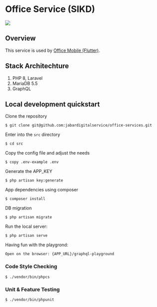 # Office Service (SIKD) 

<a href="https://codeclimate.com/github/jabardigitalservice/office-services/maintainability"><img src="https://api.codeclimate.com/v1/badges/888efd380ccef5a509cd/maintainability" /></a>
## Overview
This service is used by [Office Mobile (Flutter)](https://github.com/jabardigitalservice/office-mobile).

## Stack Architechture
1. PHP 8, Laravel
2. MariaDB 5.5
3. GraphQL

## Local development quickstart
Clone the repository
```
$ git clone git@github.com:jabardigitalservice/office-services.git
```

Enter into the `src` directory
```
$ cd src
```
Copy the config file and adjust the needs
```
$ copy .env-example .env
```
Generate the APP_KEY
```
$ php artisan key:generate
```
App dependencies using composer
```
$ composer install
```
DB migration
```
$ php artisan migrate
```

Run the local server:
```
$ php artisan serve
```

Having fun with the playgrond:
```
Open on the browser: {APP_URL}/graphql-playground
```

### Code Style Checking
```
$ ./vendor/bin/phpcs
```

### Unit & Feature Testing
```
$ ./vendor/bin/phpunit
```
